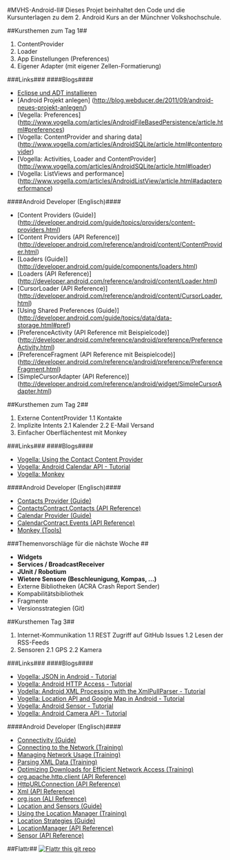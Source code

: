 #MVHS-Android-II#
Dieses Projet beinhaltet den Code und die Kursunterlagen zu dem 2. Android Kurs an der Münchner Volkshochschule.

##Kursthemen zum Tag 1##
1. ContentProvider
2. Loader
3. App Einstellungen (Preferences)
4. Eigener Adapter (mit eigener Zellen-Formatierung)

###Links###
####Blogs####
* [Eclipse und ADT installieren](http://blog.webducer.de/2011/09/android-eclipse-installieren-und-einrichten/)
* [Android Projekt anlegen] (http://blog.webducer.de/2011/09/android-neues-projekt-anlegen/)
* [Vegella: Preferences] (http://www.vogella.com/articles/AndroidFileBasedPersistence/article.html#preferences)
* [Vogella: ContentProvider and sharing data] (http://www.vogella.com/articles/AndroidSQLite/article.html#contentprovider)
* [Vogella: Activities, Loader and ContentProvider] (http://www.vogella.com/articles/AndroidSQLite/article.html#loader)
* [Vogella: ListViews and performance] (http://www.vogella.com/articles/AndroidListView/article.html#adapterperformance)

####Android Developer (Englisch)####
* [Content Providers (Guide)] (http://developer.android.com/guide/topics/providers/content-providers.html)
* [Content Providers (API Reference)] (http://developer.android.com/reference/android/content/ContentProvider.html)
* [Loaders (Guide)] (http://developer.android.com/guide/components/loaders.html)
* [Loaders (API Reference)] (http://developer.android.com/reference/android/content/Loader.html)
* [CursorLoader (API Reference)] (http://developer.android.com/reference/android/content/CursorLoader.html)
* [Using Shared Preferences (Guide)] (http://developer.android.com/guide/topics/data/data-storage.html#pref)
* [PreferenceActivity (API Reference mit Beispielcode)] (http://developer.android.com/reference/android/preference/PreferenceActivity.html)
* [PreferenceFragment (API Reference mit Beispielcode)] (http://developer.android.com/reference/android/preference/PreferenceFragment.html)
* [SimpleCursorAdapter (API Reference)] (http://developer.android.com/reference/android/widget/SimpleCursorAdapter.html)

##Kursthemen zum Tag 2##
1. Externe ContentProvider
1.1 Kontakte
2. Implizite Intents
2.1 Kalender
2.2 E-Mail Versand
3. Einfacher Oberflächentest mit Monkey

###Links###
####Blogs####
* [Vogella: Using the Contact Content Provider](http://www.vogella.com/articles/AndroidSQLite/article.html#tutorialusecp_example)
* [Vogella: Android Calendar API - Tutorial](http://www.vogella.com/articles/AndroidCalendar/article.html)
* [Vogella: Monkey](http://www.vogella.com/articles/AndroidTesting/article.html#monkey)

####Android Developer (Englisch)####
* [Contacts Provider (Guide)](http://developer.android.com/guide/topics/providers/contacts-provider.html)
* [ContactsContract.Contacts (API Reference)](http://developer.android.com/reference/android/provider/ContactsContract.Contacts.html)
* [Calendar Provider (Guide)](http://developer.android.com/guide/topics/providers/calendar-provider.html)
* [CalendarContract.Events (API Reference)](http://developer.android.com/reference/android/provider/CalendarContract.Events.html)
* [Monkey (Tools)](http://developer.android.com/tools/help/monkey.html)

###Themenvorschläge für die nächste Woche ##
* **Widgets**
* **Services / BroadcastReceiver**
* **JUnit / Robotium**
* **Wietere Sensore (Beschleunigung, Kompas, ...)**
* Externe Bibliotheken (ACRA Crash Report Sender)
* Kompabilitätsbibliothek
* Fragmente
* Versionsstrategien (Git)

##Kursthemen Tag 3##
1. Internet-Kommunikation
1.1 REST Zugriff auf GitHub Issues
1.2 Lesen der RSS-Feeds
2. Sensoren
2.1 GPS
2.2 Kamera

###Links###
####Blogs####
* [Vogella: JSON in Android - Tutorial](http://www.vogella.com/articles/AndroidJSON/article.html)
* [Vogella: Android HTTP Access - Tutorial](http://www.vogella.com/articles/AndroidNetworking/article.html)
* [Vodella: Android XML Processing with the XmlPullParser - Tutorial](http://www.vogella.com/articles/AndroidXML/article.html)
* [Vogella: Location API and Google Map in Android - Tutorial](http://www.vogella.com/articles/AndroidLocationAPI/article.html)
* [Vogella: Android Sensor - Tutorial](http://www.vogella.com/articles/AndroidSensor/article.html)
* [Vogella: Android Camera API - Tutorial](http://www.vogella.com/articles/AndroidCamera/article.html)

####Android Developer (Englisch)####
* [Connectivity (Guide)](http://developer.android.com/guide/topics/connectivity/index.html)
* [Connecting to the Network (Training)](http://developer.android.com/training/basics/network-ops/connecting.html)
* [Managing Network Usage (Training)](http://developer.android.com/training/basics/network-ops/managing.html)
* [Parsing XML Data (Training)](http://developer.android.com/training/basics/network-ops/xml.html)
* [Optimizing Downloads for Efficient Network Access (Training)](http://developer.android.com/training/efficient-downloads/efficient-network-access.html)
* [org.apache.http.client (API Reference)](http://developer.android.com/reference/org/apache/http/client/package-summary.html)
* [HttpURLConnection (API Reference)](http://developer.android.com/reference/java/net/HttpURLConnection.html)
* [Xml (API Reference)](http://developer.android.com/reference/android/util/Xml.html)
* [org.json (ALI Reference)](http://developer.android.com/reference/org/json/package-summary.html)
* [Location and Sensors (Guide)](http://developer.android.com/guide/topics/sensors/index.html)
* [Using the Location Manager (Training)](http://developer.android.com/training/basics/location/locationmanager.html)
* [Location Strategies (Guide)](http://developer.android.com/guide/topics/location/strategies.html)
* [LocationManager (API Reference)](http://developer.android.com/reference/android/location/LocationManager.html)
* [Sensor (API Reference)](http://developer.android.com/reference/android/hardware/Sensor.html)

##Flattr##
[![Flattr this git repo](http://api.flattr.com/button/flattr-badge-large.png)](https://flattr.com/submit/auto?user_id=WebDucer&url=https://github.com/WebDucer/MVHS-Android-II&title=MVHS-Android-II&language=de_DE&tags=github&category=software)